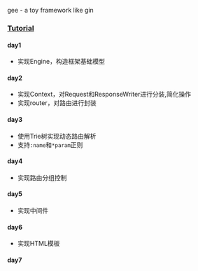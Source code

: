 gee - a toy framework like gin
### [Tutorial](https://geektutu.com/post/gee.html) 

#### day1
- 实现Engine，构造框架基础模型
#### day2
- 实现Context，对Request和ResponseWriter进行分装,简化操作
- 实现router，对路由进行封装
#### day3
- 使用Trie树实现动态路由解析
- 支持`:name`和`*param`正则
#### day4
- 实现路由分组控制
#### day5
- 实现中间件
#### day6
- 实现HTML模板
#### day7
